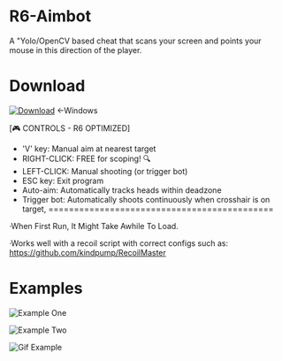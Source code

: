 # R6-Aimbot
A "Yolo/OpenCV based cheat that scans your screen and points your mouse in this direction of the player.

# Download 
[![Download](https://img.shields.io/badge/Download-blue?style=for-the-badge&logo=windows)](https://drive.google.com/file/d/1nFZOaiEIvrfo0anmJViMlT8Mvx6H4E2I/view?usp=drive_link) <-Windows

[🎮 CONTROLS - R6 OPTIMIZED]
- 'V' key: Manual aim at nearest target
- RIGHT-CLICK: FREE for scoping! 🔍
- LEFT-CLICK: Manual shooting (or trigger bot)
- ESC key: Exit program
- Auto-aim: Automatically tracks heads within deadzone
- Trigger bot: Automatically shoots continuously when crosshair is on target,
============================================

·When First Run, It Might Take Awhile To Load.

·Works well with a recoil script with correct configs such as: https://github.com/kindpump/RecoilMaster

# Examples 
![Example One](https://github.com/KAYAZzz/R6-Aimbot/blob/main/ExampleOne.png)

![Example Two](https://github.com/KAYAZzz/R6-Aimbot/blob/main/ExampleTwo.png)

![Gif Example](https://github.com/KAYAZzz/R6-Aimbot/blob/main/Examplevid1.gif)

